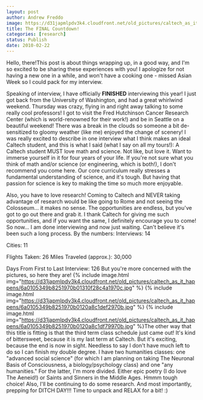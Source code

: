 ```yaml
---
layout: post
author: Andrew Freddo
image: https://d31japmlpdv3k4.cloudfront.net/old_pictures/caltech_as_it_happens/6a0105349b8251970b01310f28c3ca970c.jpg
title: The FINAL Countdown!
categories: [research]
status: Publish
date: 2010-02-22
---
```


Hello, there!This post is about things wrapping up, in a good way, and I'm so excited to be sharing these experiences with you! I apologize for not having a new one in a while, and won't have a cooking one - missed Asian Week so I could pack for my interview.

Speaking of interview, I have officially **FINISHED** interviewing this year! I just got back from the University of Washington, and had a great whirlwind weekend. Thursday was crazy, flying in and right away talking to some really cool professors! I got to visit the Fred Hutchinson Cancer Research Center (which is world-renowned for their work!) and be in Seattle on a beautiful weekend! There was a break in the clouds so someone a bit de-sensitized to gloomy weather (like me) enjoyed the change of scenery! I was really excited to describe in one interview what I think makes an ideal Caltech student, and this is what I said (what I say on all my tours!):
A Caltech student MUST love math and science. Not like, but love it. Want to immerse yourself in it for four years of your life. If you're not sure what you think of math and/or science (or engineering, which is both!), I don't recommend you come here. Our core curriculum really stresses a fundamental understanding of science, and it's tough. But having that passion for science is key to making the time so much more enjoyable.

Also, you have to love research! Coming to Caltech and NEVER taking advantage of research would be like going to Rome and not seeing the Colosseum... it makes no sense. The opportunities are endless, but you've got to go out there and grab it. I thank Caltech for giving me such opportunities, and if you want the same, I definitely encourage you to come!
So now... I am done interviewing and now just waiting. Can't believe it's been such a long process. By the numbers:
Interviews: 14

Cities: 11

Flights Taken: 26
Miles Traveled (approx.): 30,000

Days From First to Last Interview: 126
But you're more concerned with the pictures, so here they are!
{% include image.html img="https://d31japmlpdv3k4.cloudfront.net/old_pictures/caltech_as_it_happens/6a0105349b8251970b01310f28c4a1970c.jpg" %}
{% include image.html img="https://d31japmlpdv3k4.cloudfront.net/old_pictures/caltech_as_it_happens/6a0105349b8251970b0120a8c1def2970b.jpg" %}
{% include image.html img="https://d31japmlpdv3k4.cloudfront.net/old_pictures/caltech_as_it_happens/6a0105349b8251970b0120a8c1df79970b.jpg" %}The other way that this title is fitting is that the third term class schedule just came out! It's kind of bittersweet, because it is my last term at Caltech. But it's exciting, because the end is now in sight. Needless to say I don't have much left to do so I can finish my double degree. I have two humanities classes: one "advanced social science" (for which I am planning on taking The Neuronal Basis of Consciousness, a biology/psychology class) and one "any humanities." For the latter, I'm more divided. Either epic poetry (I do love The Aeneid!) or Saints and Sinners in the Middle Ages. Hmmm tough choice! Also, I'll be continuing to do some research. And most importantly, prepping for DITCH DAY!!!
Time to unpack and RELAX for a bit! :)
